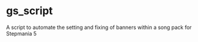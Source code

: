 # gs_script
A script to automate the setting and fixing of banners within a song pack for Stepmania 5
